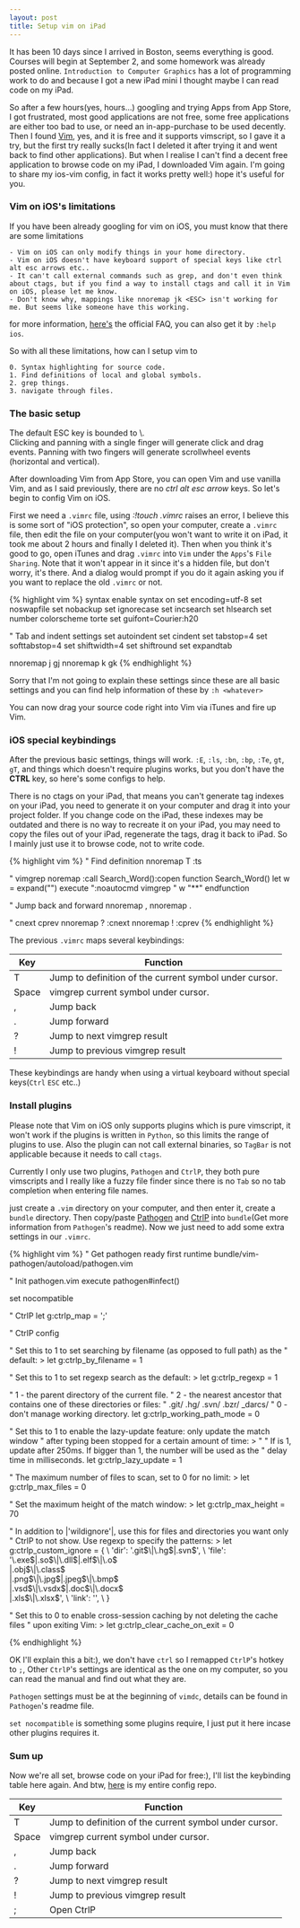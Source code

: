 ```yaml
---
layout: post
title: Setup vim on iPad
---
```


It has been 10 days since I arrived in Boston, seems everything is good. Courses will begin at September 2, and some homework was already posted online. `Introduction to Computer Graphics` has a lot of programming work to do and because I got a new iPad mini I thought maybe I can read code on my iPad.

So after a few hours(yes, hours...) googling and trying Apps from App Store, I got frustrated, most good applications are not free, some free applications are either too bad to use, or need an in-app-purchase to be used decently. Then I found [Vim](https://itunes.apple.com/us/app/vim/id492668168?mt=8), yes, and it is free and it supports vimscript, so I gave it a try, but the first try really sucks(In fact I deleted it after trying it and went back to find other applications). But when I realise I can't find a decent free application to browse code on my iPad, I downloaded Vim again. I'm going to share my ios-vim config, in fact it works pretty well:) hope it's useful for you.


### Vim on iOS's limitations
If you have been already googling for vim on iOS, you must know that there are some limitations

    - Vim on iOS can only modify things in your home directory.
    - Vim on iOS doesn't have keyboard support of special keys like ctrl alt esc arrows etc..
    - It can't call external commands such as grep, and don't even think about ctags, but if you find a way to install ctags and call it in Vim on iOS, please let me know.
    - Don't know why, mappings like nnoremap jk <ESC> isn't working for me. But seems like someone have this working.
    
for more information, [here's](http://applidium.com/en/applications/vim/support/) the official FAQ, you can also get it by `:help ios`.
    
So with all these limitations, how can I setup vim to

    0. Syntax highlighting for source code.
    1. Find definitions of local and global symbols.
    2. grep things.
    3. navigate through files.
    
### The basic setup
<div class="message">
  The default ESC key is bounded to \.
</div>

<div class="message">
  Clicking and panning with a single finger will generate click and drag events. Panning with two fingers will generate scrollwheel events (horizontal and vertical). 
</div>

After downloading Vim from App Store, you can open Vim and use vanilla Vim, and as I said previously, there are no *ctrl* *alt* *esc* *arrow* keys. So let's begin to config Vim on iOS.

First we need a `.vimrc` file, using *:!touch .vimrc* raises an error, I believe this is some sort of "iOS protection", so open your computer, create a `.vimrc` file, then edit the file on your computer(you won't want to write it on iPad, it took me about 2 hours and finally I deleted it). Then when you think it's good to go, open iTunes and drag `.vimrc` into `Vim` under the `Apps`'s `File Sharing`. Note that it won't appear in it since it's a hidden file, but don't worry, it's there. And a dialog would prompt if you do it again asking you if you want to replace the old `.vimrc` or not.


{% highlight vim %}
syntax enable
syntax on
set encoding=utf-8
set noswapfile
set nobackup
set ignorecase
set incsearch
set hlsearch
set number
colorscheme torte
set guifont=Courier:h20

" Tab and indent settings
set autoindent
set cindent
set tabstop=4
set softtabstop=4
set shiftwidth=4
set shiftround
set expandtab

nnoremap j gj
nnoremap k gk
{% endhighlight %}

Sorry that I'm not going to explain these settings since these are all basic settings and you can find help information of these by `:h <whatever>`

You can now drag your source code right into Vim via iTunes and fire up Vim.

### iOS special keybindings
After the previous basic settings, things will work. `:E`, `:ls`, `:bn`, `:bp`, `:Te`, `gt`, `gT`, and things which doesn't require plugins works, but you don't have the **CTRL** key, so here's some configs to help.

<div class="message">
  There is no ctags on your iPad, that means you can't generate tag indexes on your iPad, you need to generate it on your computer and drag it into your project folder. If you change code on the iPad, these indexes may be outdated and there is no way to recreate it on your iPad, you may need to copy the files out of your iPad, regenerate the tags, drag it back to iPad. So I mainly just use it to browse code, not to write code.
</div>

{% highlight vim %}
" Find definition
nnoremap T :ts <C-R><C-W> <CR>

" vimgrep
noremap <silent> <Space> :call Search_Word()<CR>:copen<CR>
function Search_Word()
    let w = expand("<cword>")
    execute ":noautocmd vimgrep " w "**"
endfunction

" Jump back and forward
nnoremap , <C-o>
nnoremap . <C-i>

" cnext cprev
nnoremap ? :cnext <CR>
nnoremap ! :cprev <CR>
{% endhighlight %}

The previous `.vimrc` maps several keybindings:
<table>
  <thead>
    <tr>
      <th>Key</th>
      <th>Function</th>
    </tr>
  </thead>
  <tbody>
    <tr>
      <td>T</td>
      <td>Jump to definition of the current symbol under cursor.</td>
    </tr>
    <tr>
      <td>Space</td>
      <td>vimgrep current symbol under cursor.</td>
    </tr>
    <tr>
      <td>,</td>
      <td>Jump back</td>
    </tr>
    <tr>
      <td>.</td>
      <td>Jump forward</td>
    </tr>
        <tr>
      <td>?</td>
      <td>Jump to next vimgrep result</td>
    </tr>
        </tr>
        <tr>
      <td>!</td>
      <td>Jump to previous vimgrep result</td>
    </tr>
  </tbody>
</table>

These keybindings are handy when using a virtual keyboard without special keys(`Ctrl` `ESC` etc..)

### Install plugins

Please note that Vim on iOS only supports plugins which is pure vimscript, it won't work if the plugins is written in `Python`, so this limits the range of plugins to use. Also the plugin can not call external binaries, so `TagBar` is not applicable because it needs to call `ctags`.

Currently I only use two plugins, `Pathogen` and `CtrlP`, they both pure vimscripts and I really like a fuzzy file finder since there is no `Tab` so no tab completion when entering file names.

just create a `.vim` directory on your computer, and then enter it, create a `bundle` directory. Then copy/paste [Pathogen](https://github.com/tpope/vim-pathogen) and [CtrlP](https://github.com/kien/ctrlp.vim) into `bundle`(Get more information from `Pathogen`'s readme). Now we just need to add some extra settings in our `.vimrc`.

{% highlight vim %}
" Get pathogen ready first
runtime bundle/vim-pathogen/autoload/pathogen.vim

" Init pathogen.vim
execute pathogen#infect()

set nocompatible

" CtrlP
let g:ctrlp_map = ';'


" CtrlP config

" Set this to 1 to set searching by filename (as opposed to full path) as the
" default: >
let g:ctrlp_by_filename = 1

" Set this to 1 to set regexp search as the default: >
let g:ctrlp_regexp = 1

" 1 - the parent directory of the current file.
" 2 - the nearest ancestor that contains one of these directories or files:
"     .git/ .hg/ .svn/ .bzr/ _darcs/
" 0 - don't manage working directory.
let g:ctrlp_working_path_mode = 0

" Set this to 1 to enable the lazy-update feature: only update the match window
" after typing been stopped for a certain amount of time: >
"
" If is 1, update after 250ms. If bigger than 1, the number will be used as the
" delay time in milliseconds.
let g:ctrlp_lazy_update = 1

" The maximum number of files to scan, set to 0 for no limit: >
let g:ctrlp_max_files = 0

" Set the maximum height of the match window: >
let g:ctrlp_max_height = 70

" In addition to |'wildignore'|, use this for files and directories you want only
" CtrlP to not show. Use regexp to specify the patterns: >
let g:ctrlp_custom_ignore = {
    \ 'dir':  '\.git$\|\.hg$\|\.svn$',
    \ 'file': '\.exe$\|\.so$\|\.dll$\|\.elf$\|\.o$\
               \|\.obj$\|\.class$\
               \|\.png$\|\.jpg$\|\.jpeg$\|\.bmp$\
               \|\.vsd$\|\.vsdx$\|\.doc$\|\.docx$\
               \|\.xls$\|\.xlsx$',
    \ 'link': '',
    \ }

" Set this to 0 to enable cross-session caching by not deleting the cache files
" upon exiting Vim: >
let g:ctrlp_clear_cache_on_exit = 0

{% endhighlight %}

OK I'll explain this a bit:), we don't have `ctrl` so I remapped `CtrlP`'s hotkey to `;`, Other `CtrlP`'s settings are identical as the one on my computer, so you can read the manual and find out what they are.

`Pathogen` settings must be at the beginning of `vimdc`, details can be found in `Pathogen`'s readme file.

`set nocompatible` is something some plugins require, I just put it here incase other plugins requires it.

### Sum up

Now we're all set, browse code on your iPad for free:), I'll list the keybinding table here again. And btw, [here](https://github.com/ShengYun/ios-vim-config) is my entire config repo.
<table>
  <thead>
    <tr>
      <th>Key</th>
      <th>Function</th>
    </tr>
  </thead>
  <tbody>
    <tr>
      <td>T</td>
      <td>Jump to definition of the current symbol under cursor.</td>
    </tr>
    <tr>
      <td>Space</td>
      <td>vimgrep current symbol under cursor.</td>
    </tr>
    <tr>
      <td>,</td>
      <td>Jump back</td>
    </tr>
    <tr>
      <td>.</td>
      <td>Jump forward</td>
    </tr>
        <tr>
      <td>?</td>
      <td>Jump to next vimgrep result</td>
    </tr>
        </tr>
        <tr>
      <td>!</td>
      <td>Jump to previous vimgrep result</td>
    </tr>
    </tr>
        </tr>
    <tr>
      <td>;</td>
      <td>Open CtrlP</td>
    </tr>    
  </tbody>
</table>
